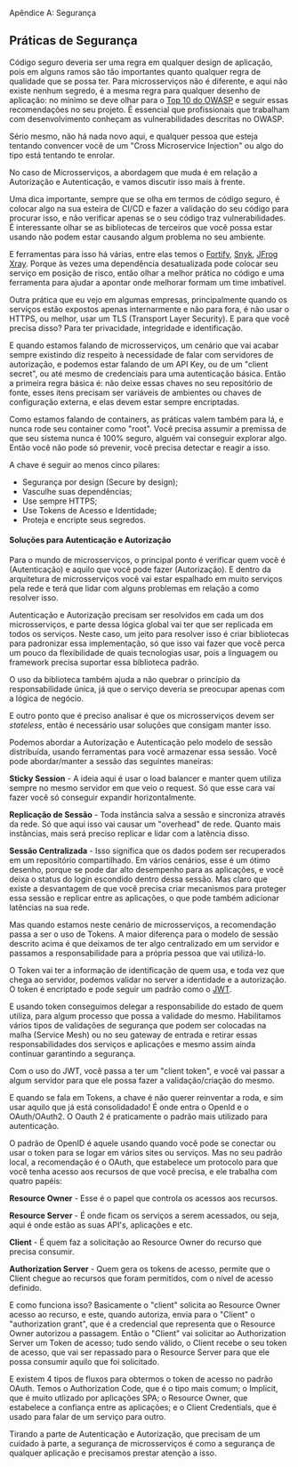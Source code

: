 Apêndice A: Segurança 

## Práticas de Segurança

Código seguro deveria ser uma regra em qualquer design de aplicação, pois em alguns ramos são tão importantes quanto qualquer regra de qualidade que se possa ter. Para microsserviços não é diferente, e aqui não existe nenhum segredo, é a mesma regra para qualquer desenho de aplicação: no mínimo se deve olhar para o [Top 10 do OWASP](https://owasp.org/www-project-top-ten/) e seguir essas recomendações no seu projeto. É essencial que profissionais que trabalham com desenvolvimento conheçam as vulnerabilidades descritas no OWASP.

Sério mesmo, não há nada novo aqui, e qualquer pessoa que esteja tentando convencer você de um "Cross Microservice Injection" ou algo do tipo está tentando te enrolar. 

No caso de Microsserviços, a abordagem que muda é em relação a Autorização e Autenticação, e vamos discutir isso mais à frente.

Uma dica importante, sempre que se olha em termos de código seguro, é colocar algo na sua esteira de CI/CD e fazer a validação do seu código para procurar isso, e não verificar apenas se o seu código traz vulnerabilidades. É interessante olhar se as bibliotecas de terceiros que você possa estar usando não podem estar causando algum problema no seu ambiente.

E ferramentas para isso há várias, entre elas temos o [Fortify](https://www.microfocus.com/en-us/solutions/application-security), [Snyk](https://snyk.io/), [JFrog Xray](https://jfrog.com/xray/). Porque às vezes uma dependência desatualizada pode colocar seu serviço em posição de risco, então olhar a melhor prática no código e uma ferramenta para ajudar a apontar onde melhorar formam um time imbatível.

Outra prática que eu vejo em algumas empresas, principalmente quando os serviços estão expostos apenas internarmente e não para fora, é não usar o HTTPS, ou melhor, usar um TLS (Transport Layer Security). E para que você precisa disso? Para ter privacidade, integridade e identificação.

E quando estamos falando de microsserviços, um cenário que vai acabar sempre existindo diz respeito à necessidade de falar com servidores de autorização, e podemos estar falando de um API Key, ou de um "client secret", ou até mesmo de credenciais para uma autenticação básica. Então a primeira regra básica é: não deixe essas chaves no seu repositório de fonte, esses itens precisam ser variáveis de ambientes ou chaves de configuração externa, e elas devem estar sempre encriptadas.

Como estamos falando de containers, as práticas valem também para lá, e nunca rode seu container como "root". Você precisa assumir a premissa de que seu sistema nunca é 100% seguro, alguém vai conseguir explorar algo. Então você não pode só prevenir, você precisa detectar e reagir a isso.

A chave é seguir ao menos cinco pilares:

- Segurança por design (Secure by design);
- Vasculhe suas dependências;
- Use sempre HTTPS;
- Use Tokens de Acesso e Identidade;
- Proteja e encripte seus segredos.

#### Soluções para Autenticação e Autorização

Para o mundo de microsserviços, o principal ponto é verificar quem você é (Autenticação) e aquilo que você pode fazer (Autorização). E dentro da arquitetura de microsserviços você vai estar espalhado em muito serviços pela rede e terá que lidar com alguns problemas em relação a como resolver isso.

Autenticação e Autorização precisam ser resolvidos em cada um dos microsserviços, e parte dessa lógica global vai ter que ser replicada em todos os serviços. Neste caso, um jeito para resolver isso é criar bibliotecas para padronizar essa implementação, só que isso vai fazer que você perca um pouco da flexibilidade de quais tecnologias usar, pois a linguagem ou framework precisa suportar essa biblioteca padrão.

O uso da biblioteca também ajuda a não quebrar o princípio da responsabilidade única, já que o serviço deveria se preocupar apenas com a lógica de negócio.

E outro ponto que é preciso analisar é que os microsserviços devem ser *stateless*, então é necessário usar soluções que consigam manter isso.

Podemos abordar a Autorização e Autenticação pelo modelo de sessão distribuída, usando ferramentas para você armazenar essa sessão. Você pode abordar/manter a sessão das seguintes maneiras:

**Sticky Session** - A ideia aqui é usar o load balancer e manter quem utiliza sempre no mesmo servidor em que veio o request. Só que esse cara vai fazer você só conseguir expandir horizontalmente.

**Replicação de Sessão** - Toda instância salva a sessão e sincroniza através da rede. Só que aqui isso vai causar um "overhead" de rede. Quanto mais instâncias, mais será preciso replicar e lidar com a latência disso.

**Sessão Centralizada** - Isso significa que os dados podem ser recuperados em um repositório compartilhado. Em vários cenários, esse é um ótimo desenho, porque se pode dar alto desempenho para as aplicações, e você deixa o status do login escondido dentro dessa sessão. Mas claro que existe a desvantagem de que você precisa criar mecanismos para proteger essa sessão e replicar entre as aplicações, o que pode também adicionar latências na sua rede.

Mas quando estamos neste cenário de microsserviços, a recomendação passa a ser o uso de Tokens. A maior diferença para o modelo de sessão descrito acima é que deixamos de ter algo centralizado em um servidor e passamos a responsabilidade para a própria pessoa que vai utilizá-lo.

O Token vai ter a informação de identificação de quem usa, e toda vez que chega ao servidor, podemos validar no server a identidade e a autorização. O token é encriptado e pode seguir um padrão como o [JWT](https://jwt.io/).

E usando token conseguimos delegar a responsabilide do estado de quem utiliza, para algum processo que possa a validade do mesmo. Habilitamos vários tipos de validações de segurança que podem ser colocadas na malha (Service Mesh) ou no seu gateway de entrada e retirar essas responsabilidades dos serviços e aplicações e mesmo assim ainda continuar garantindo a segurança.

Com o uso do JWT, você passa a ter um "client token", e você vai passar a algum servidor para que ele possa fazer a validação/criação do mesmo. 

E quando se fala em Tokens, a chave é não querer reinventar a roda, e sim usar aquilo que já está consolidadado! É onde entra o OpenId e o OAuth/OAuth2. O Oauth 2 é praticamente o padrão mais utilizado para autenticação.

O padrão de OpenID é aquele usando quando você pode se conectar ou usar o token para se logar em vários sites ou serviços. Mas no seu padrão local, a recomendação é o OAuth, que estabelece um protocolo para que você tenha acesso aos recursos de que você precisa, e ele trabalha com quatro papéis:

**Resource Owner** - Esse é o papel que controla os acessos aos recursos.

**Resource Server** - É onde ficam os serviços a serem acessados, ou seja, aqui é onde estão as suas API's, aplicações e etc.

**Client** - É quem faz a solicitação ao Resource Owner do recurso que precisa consumir.

**Authorization Server** - Quem gera os tokens de acesso, permite que o Client chegue ao recursos que foram permitidos, com o nível de acesso definido.

E como funciona isso? Basicamente o "client" solicita ao Resource Owner acesso ao recurso, e este, quando autoriza, envia para o "Client" o "authorization grant", que é a credencial que representa que o Resource Owner autorizou a passagem. Então o "Client" vai solicitar ao Authorization Server um Token de acesso; tudo sendo válido, o Client recebe o seu token de acesso, que vai ser repassado para o Resource Server para que ele possa consumir aquilo que foi solicitado.

E existem 4 tipos de fluxos para obtermos o token de acesso no padrão OAuth. Temos o Authorization Code, que é o tipo mais comum; o Implicit, que é muito utlizado por aplicações SPA; o Resource Owner, que estabelece a confiança entre as aplicações; e o Client Credentials, que é usado para falar de um serviço para outro.

Tirando a parte de Autenticação e Autorização, que precisam de um cuidado à parte, a segurança de microsserviços é como a segurança de qualquer aplicação e precisamos prestar atenção a isso.
